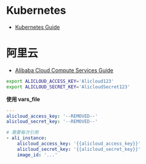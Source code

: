 # Kubernetes

- [Kubernetes Guide](https://docs.ansible.com/ansible/latest/scenario_guides/guide_kubernetes.html)

# 阿里云

- [Alibaba Cloud Compute Services Guide](https://docs.ansible.com/ansible/latest/scenario_guides/guide_alicloud.html)

```bash
export ALICLOUD_ACCESS_KEY='Alicloud123'
export ALICLOUD_SECRET_KEY='AlicloudSecret123'
```

**使用 vars_file**

```yaml
---
alicloud_access_key: '--REMOVED--'
alicloud_secret_key: '--REMOVED--'
```

```yaml
# 需要每次引用
- ali_instance:
    alicloud_access_key: '{{alicloud_access_key}}'
    alicloud_secret_key: '{{alicloud_secret_key}}'
    image_id: '...'
```
